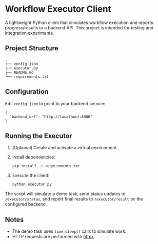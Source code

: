 # Workflow Executor Client

A lightweight Python client that simulates workflow execution and reports
progress/results to a backend API. This project is intended for testing and
integration experiments.

## Project Structure

```
.
├── config.json
├── executor.py
├── README.md
└── requirements.txt
```

## Configuration

Edit `config.json` to point to your backend service:

```
{
  "backend_url": "http://localhost:8000"
}
```

## Running the Executor

1. (Optional) Create and activate a virtual environment.
2. Install dependencies:

   ```bash
   pip install -r requirements.txt
   ```

3. Execute the client:

   ```bash
   python executor.py
   ```

The script will simulate a demo task, send status updates to
`/executor/status`, and report final results to `/executor/result` on the
configured backend.

## Notes

- The demo task uses `time.sleep()` calls to simulate work.
- HTTP requests are performed with [httpx](https://www.python-httpx.org/).
